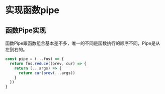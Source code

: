 

# 实现函数pipe

## 函数Pipe实现

函数Pipe跟函数组合基本差不多，唯一的不同是函数执行的顺序不同，Pipe是从左到右的。

```javascript
const pipe = (...fns) => {
  return fns.reduce((prev, cur) => {
    return (...args) => {
      return cur(prev(...args))
    }
  })
}
```